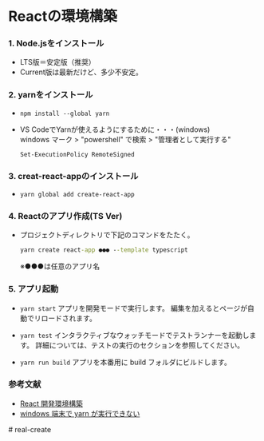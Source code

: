 
# Reactの環境構築

### 1. Node.jsをインストール
- LTS版＝安定版（推奨）
- Current版は最新だけど、多少不安定。

### 2. yarnをインストール
- `npm install --global yarn`
  
- VS CodeでYarnが使えるようにするために・・・(windows)<br>
  windows マーク > "powershell" で検索 > "管理者として実行する"
  ```
  Set-ExecutionPolicy RemoteSigned 
  ```

### 3. creat-react-appのインストール
- `yarn global add create-react-app`

### 4. Reactのアプリ作成(TS Ver)
- プロジェクトディレクトリで下記のコマンドをたたく。
  ```cmd
  yarn create react-app ●●● --template typescript
  ```
  ※●●●は任意のアプリ名

### 5. アプリ起動
- `yarn start`
アプリを開発モードで実行します。
編集を加えるとページが自動でリロードされます。

- `yarn test`
インタラクティブなウォッチモードでテストランナーを起動します。
詳細については、テストの実行のセクションを参照してください。

- `yarn run build`
アプリを本番用に build フォルダにビルドします。

### 参考文献
- [React 開発環境構築](https://qiita.com/rspmharada7645/items/25c496aee87973bcc7a5)
- [windows 端末で yarn が実行できない](https://zenn.dev/nbstsh/scraps/a24621106b5cfd)




#   r e a l - c r e a t e  
 